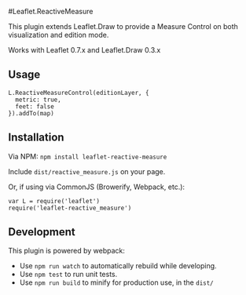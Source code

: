#Leaflet.ReactiveMeasure

This plugin extends Leaflet.Draw to provide a Measure Control on both visualization and edition mode.

Works with Leaflet 0.7.x and Leaflet.Draw 0.3.x

## Usage

```
L.ReactiveMeasureControl(editionLayer, {
  metric: true,
  feet: false
}).addTo(map)

```

## Installation
  Via NPM: ```npm install leaflet-reactive-measure```

  Include ```dist/reactive_measure.js``` on your page.

  Or, if using via CommonJS (Browerify, Webpack, etc.):
  ```
var L = require('leaflet')
require('leaflet-reactive_measure')
```
## Development  
This plugin is powered by webpack:

* Use ```npm run watch``` to automatically rebuild while developing.
* Use ```npm test``` to run unit tests.
* Use ```npm run build``` to minify for production use, in the ```dist/```
